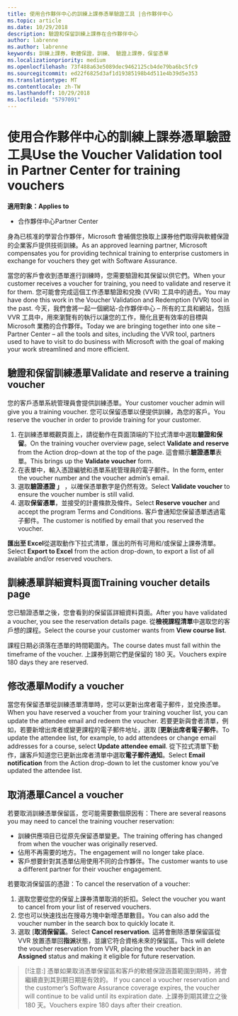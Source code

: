 ```yaml
---
title: 使用合作夥伴中心的訓練上課券憑單驗證工具 |合作夥伴中心
ms.topic: article
ms.date: 10/29/2018
description: 驗證和保留訓練上課券在合作夥伴中心
author: labrenne
ms.author: labrenne
keywords: 訓練上課券，軟體保證，訓練、 驗證上課券，保留憑單
ms.localizationpriority: medium
ms.openlocfilehash: 73f488a63e5089dec9462125cb4de79ba6bc5fc9
ms.sourcegitcommit: ed22f6825d3af1d19385198b4d511e4b39d5e353
ms.translationtype: MT
ms.contentlocale: zh-TW
ms.lasthandoff: 10/29/2018
ms.locfileid: "5797091"
---
```

# <a name="use-the-voucher-validation-tool-in-partner-center-for-training-vouchers"></a><span data-ttu-id="f1706-104">使用合作夥伴中心的訓練上課券憑單驗證工具</span><span class="sxs-lookup"><span data-stu-id="f1706-104">Use the Voucher Validation tool in Partner Center for training vouchers</span></span>

**<span data-ttu-id="f1706-105">適用對象：</span><span class="sxs-lookup"><span data-stu-id="f1706-105">Applies to</span></span>**

- <span data-ttu-id="f1706-106">合作夥伴中心</span><span class="sxs-lookup"><span data-stu-id="f1706-106">Partner Center</span></span>

<span data-ttu-id="f1706-107">身為已核准的學習合作夥伴，Microsoft 會補償您換取上課券他們取得與軟體保證的企業客戶提供技術訓練。</span><span class="sxs-lookup"><span data-stu-id="f1706-107">As an approved learning partner, Microsoft compensates you for providing technical training to enterprise customers in exchange for vouchers they get with Software Assurance.</span></span> 

<span data-ttu-id="f1706-108">當您的客戶會收到憑單進行訓練時，您需要驗證和其保留以供它們。</span><span class="sxs-lookup"><span data-stu-id="f1706-108">When your customer receives a voucher for training, you need to validate and reserve it for them.</span></span> <span data-ttu-id="f1706-109">您可能會完成這個工作憑單驗證和兌換 (VVR) 工具中的過去。</span><span class="sxs-lookup"><span data-stu-id="f1706-109">You may have done this work in the Voucher Validation and Redemption (VVR) tool in the past.</span></span> <span data-ttu-id="f1706-110">今天，我們會將一起一個網站-合作夥伴中心 – 所有的工具和網站，包括 VVR 工具中，用來瀏覽有的執行以讓您的工作，簡化且更有效率的目標與 Microsoft 業務的合作夥伴。</span><span class="sxs-lookup"><span data-stu-id="f1706-110">Today we are bringing together into one site – Partner Center – all the tools and sites, including the VVR tool, partners used to have to visit to do business with Microsoft with the goal of making your work streamlined and more efficient.</span></span>

## <a name="validate-and-reserve-a-training-voucher"></a><span data-ttu-id="f1706-111">驗證和保留訓練憑單</span><span class="sxs-lookup"><span data-stu-id="f1706-111">Validate and reserve a training voucher</span></span>

<span data-ttu-id="f1706-112">您的客戶憑單系統管理員會提供訓練憑單。</span><span class="sxs-lookup"><span data-stu-id="f1706-112">Your customer voucher admin will give you a training voucher.</span></span> <span data-ttu-id="f1706-113">您可以保留憑單以便提供訓練，為您的客戶。</span><span class="sxs-lookup"><span data-stu-id="f1706-113">You reserve the voucher in order to provide training for your customer.</span></span>

1.  <span data-ttu-id="f1706-114">在訓練憑單概觀頁面上，請從動作在頁面頂端的下拉式清單中選取**驗證和保留**。</span><span class="sxs-lookup"><span data-stu-id="f1706-114">On the training voucher overview page, select **Validate and reserve** from the Action drop-down at the top of the page.</span></span> <span data-ttu-id="f1706-115">這會顯示**驗證憑單**表單。</span><span class="sxs-lookup"><span data-stu-id="f1706-115">This brings up the **Validate voucher** form.</span></span>
2.  <span data-ttu-id="f1706-116">在表單中，輸入憑證編號和憑單系統管理員的電子郵件。</span><span class="sxs-lookup"><span data-stu-id="f1706-116">In the form, enter the voucher number and the voucher admin’s email.</span></span>
3.  <span data-ttu-id="f1706-117">選取**驗證憑證 」** ，以確保憑單數字是仍然有效。</span><span class="sxs-lookup"><span data-stu-id="f1706-117">Select **Validate voucher** to ensure the voucher number is still valid.</span></span> 
4.  <span data-ttu-id="f1706-118">選取**保留憑單**，並接受的計畫條款及條件。</span><span class="sxs-lookup"><span data-stu-id="f1706-118">Select **Reserve voucher** and accept the program Terms and Conditions.</span></span> <span data-ttu-id="f1706-119">客戶會通知您保留憑單透過電子郵件。</span><span class="sxs-lookup"><span data-stu-id="f1706-119">The customer is notified by email that you reserved the voucher.</span></span>

<span data-ttu-id="f1706-120">**匯出至 Excel**從選取動作下拉式清單，匯出的所有可用和/或保留上課券清單。</span><span class="sxs-lookup"><span data-stu-id="f1706-120">Select **Export to Excel** from the action drop-down, to export a list of all available and/or reserved vouchers.</span></span>

## <a name="training-voucher-details-page"></a><span data-ttu-id="f1706-121">訓練憑單詳細資料頁面</span><span class="sxs-lookup"><span data-stu-id="f1706-121">Training voucher details page</span></span>

<span data-ttu-id="f1706-122">您已驗證憑單之後，您會看到的保留區詳細資料頁面。</span><span class="sxs-lookup"><span data-stu-id="f1706-122">After you have validated a voucher, you see the reservation details page.</span></span> <span data-ttu-id="f1706-123">從**檢視課程清單**中選取您的客戶想的課程。</span><span class="sxs-lookup"><span data-stu-id="f1706-123">Select the course your customer wants from **View course list**.</span></span> 

<span data-ttu-id="f1706-124">課程日期必須落在憑單的時間範圍內。</span><span class="sxs-lookup"><span data-stu-id="f1706-124">The course dates must fall within the timeframe of the voucher.</span></span> <span data-ttu-id="f1706-125">上課券到期它們是保留的 180 天。</span><span class="sxs-lookup"><span data-stu-id="f1706-125">Vouchers expire 180 days they are reserved.</span></span>

## <a name="modify-a-voucher"></a><span data-ttu-id="f1706-126">修改憑單</span><span class="sxs-lookup"><span data-stu-id="f1706-126">Modify a voucher</span></span>

<span data-ttu-id="f1706-127">當您有保留憑單從訓練憑單清單時，您可以更新出席者電子郵件，並兌換憑單。</span><span class="sxs-lookup"><span data-stu-id="f1706-127">When you have reserved a voucher from your training voucher list, you can update the attendee email and redeem the voucher.</span></span> <span data-ttu-id="f1706-128">若要更新與會者清單，例如，若要新增出席者或變更課程的電子郵件地址，選取 [**更新出席者電子郵件**。</span><span class="sxs-lookup"><span data-stu-id="f1706-128">To update the attendee list, for example, to add attendees or change email addresses for a course, select **Update attendee email**.</span></span> <span data-ttu-id="f1706-129">從下拉式清單下動作，讓客戶知道您已更新出席者清單中選取**電子郵件通知**。</span><span class="sxs-lookup"><span data-stu-id="f1706-129">Select **Email notification**  from the Action drop-down to let the customer know you’ve updated the attendee list.</span></span> 

## <a name="cancel-a-voucher"></a><span data-ttu-id="f1706-130">取消憑單</span><span class="sxs-lookup"><span data-stu-id="f1706-130">Cancel a voucher</span></span> 

<span data-ttu-id="f1706-131">若要取消訓練憑單保留區，您可能需要數個原因有：</span><span class="sxs-lookup"><span data-stu-id="f1706-131">There are several reasons you may need to cancel the training voucher reservation:</span></span> 
- <span data-ttu-id="f1706-132">訓練供應項目已從原先保留憑單變更。</span><span class="sxs-lookup"><span data-stu-id="f1706-132">The training offering has changed from when the voucher was originally reserved.</span></span>
- <span data-ttu-id="f1706-133">佔用不再需要的地方。</span><span class="sxs-lookup"><span data-stu-id="f1706-133">The engagement will no longer take place.</span></span>
- <span data-ttu-id="f1706-134">客戶想要針對其憑單佔用使用不同的合作夥伴。</span><span class="sxs-lookup"><span data-stu-id="f1706-134">The customer wants to use a different partner for their voucher engagement.</span></span>

<span data-ttu-id="f1706-135">若要取消保留區的憑證：</span><span class="sxs-lookup"><span data-stu-id="f1706-135">To cancel the reservation of a voucher:</span></span>

1.  <span data-ttu-id="f1706-136">選取您要從您的保留上課券清單取消的折扣。</span><span class="sxs-lookup"><span data-stu-id="f1706-136">Select the voucher you want to cancel from your list of reserved vouchers.</span></span>
2.  <span data-ttu-id="f1706-137">您也可以快速找出在搜尋方塊中新增憑單數目。</span><span class="sxs-lookup"><span data-stu-id="f1706-137">You can also add the voucher number in the search box to quickly locate it.</span></span>
3.  <span data-ttu-id="f1706-138">選取 [**取消保留區**。</span><span class="sxs-lookup"><span data-stu-id="f1706-138">Select **Cancel reservation**.</span></span> <span data-ttu-id="f1706-139">這將會刪除憑單保留區從 VVR 放置憑單回**指派**狀態，並讓它符合資格未來的保留區。</span><span class="sxs-lookup"><span data-stu-id="f1706-139">This will delete the voucher reservation from VVR, placing the voucher back in an **Assigned** status and making it eligible for future reservation.</span></span>

>[!注意:]<span data-ttu-id="f1706-140"> 憑單如果取消憑單保留區和客戶的軟體保證涵蓋範圍到期時，將會繼續直到其到期日期是有效的。</span><span class="sxs-lookup"><span data-stu-id="f1706-140"> If you cancel a voucher reservation and the customer’s Software Assurance coverage expires, the voucher will continue to be valid until its expiration date.</span></span> <span data-ttu-id="f1706-141">上課券到期其建立之後 180 天。</span><span class="sxs-lookup"><span data-stu-id="f1706-141">Vouchers expire 180 days after their creation.</span></span>


